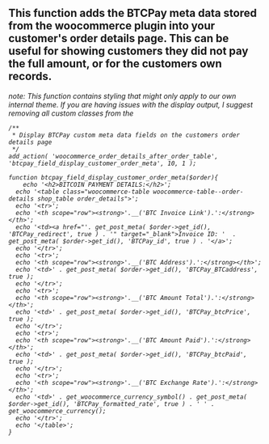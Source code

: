 ## This function adds the BTCPay meta data stored from the woocommerce plugin into your customer's order details page. This can be useful for showing customers they did not pay the full amount, or for the customers own records. 

*note: This function contains styling that might only apply to our own internal theme. If you are having issues with the display output, I suggest removing all custom classes from the <table>*

    /**
     * Display BTCPay custom meta data fields on the customers order details page
     */
    add_action( 'woocommerce_order_details_after_order_table', 'btcpay_field_display_customer_order_meta', 10, 1 );

    function btcpay_field_display_customer_order_meta($order){
        echo '<h2>BITCOIN PAYMENT DETAILS:</h2>';
      echo '<table class="woocommerce-table woocommerce-table--order-details shop_table order_details">';
      echo '<tr>';
      echo '<th scope="row"><strong>'.__('BTC Invoice Link').':</strong></th>';
      echo '<td><a href="'. get_post_meta( $order->get_id(), 'BTCPay_redirect', true ) . '" target="_blank">Invoice ID: '  . get_post_meta( $order->get_id(), 'BTCPay_id', true ) . '</a>';
      echo '</tr>';
      echo '<tr>';
      echo '<th scope="row"><strong>'.__('BTC Address').':</strong></th>';
      echo '<td>' . get_post_meta( $order->get_id(), 'BTCPay_BTCaddress', true );
      echo '</tr>';
      echo '<tr>';
      echo '<th scope="row"><strong>'.__('BTC Amount Total').':</strong></th>';
      echo '<td>' . get_post_meta( $order->get_id(), 'BTCPay_btcPrice', true );
      echo '</tr>';
      echo '<tr>';
      echo '<th scope="row"><strong>'.__('BTC Amount Paid').':</strong></th>';
      echo '<td>' . get_post_meta( $order->get_id(), 'BTCPay_btcPaid', true );
      echo '</tr>';
      echo '<tr>';
      echo '<th scope="row"><strong>'.__('BTC Exchange Rate').':</strong></th>';
      echo '<td>' . get_woocommerce_currency_symbol() . get_post_meta( $order->get_id(), 'BTCPay_formatted_rate', true ) . ' ' . get_woocommerce_currency();
      echo '</tr>';
      echo '</table>';
    }
